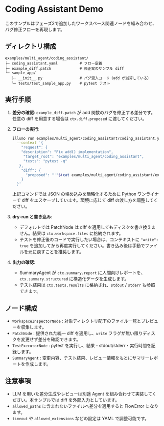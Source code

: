 # Coding Assistant Demo

このサンプルはフェーズ2で追加したワークスペース関連ノードを組み合わせ、バグ修正フローを再現します。

## ディレクトリ構成

```
examples/multi_agent/coding_assistant/
├─ coding_assistant.yaml          # フロー定義
├─ example_diff.patch             # 修正案のサンプル diff
└─ sample_app/
   ├─ __init__.py                 # バグ混入コード（add が減算している）
   └─ tests/test_sample_app.py    # pytest テスト
```

## 実行手順

1. **差分の確認**: `example_diff.patch` が add 関数のバグを修正する差分です。任意の diff を用意する場合は `ctx.diff.proposed` に渡してください。
2. **フローの実行**:

   ```bash
   illumo run examples/multi_agent/coding_assistant/coding_assistant.yaml \
     --context '{
       "request": {
       "description": "Fix add() implementation",
        "target_root": "examples/multi_agent/coding_assistant",
        "tests": "pytest -q"
      },
       "diff": {
         "proposed": "'"$(cat examples/multi_agent/coding_assistant/example_diff.patch | python -c "import sys, json; print(json.dumps(sys.stdin.read()))")"'"
       }
     }'
   ```

   上記コマンドでは JSON の埋め込みを簡略化するために Python ワンライナーで diff をエスケープしています。環境に応じて diff の渡し方を調整してください。

3. **dry-run と書き込み**:
   - デフォルトでは PatchNode は diff を適用してもディスクを書き換えません。結果は `ctx.workspace.files` に格納されます。
   - テストを修正後のコードで実行したい場合は、コンテキストに `"write": true` を追加してから再度実行してください。書き込み後は手動でファイルを元に戻すことを推奨します。

4. **出力の確認**:
   - SummaryAgent が `ctx.summary.report` に人間向けレポートを、`ctx.summary.structured` に構造化データを生成します。
   - テスト結果は `ctx.tests.results` に格納され、`stdout` / `stderr` も参照できます。

## ノード構成

- `WorkspaceInspectorNode` : 対象ディレクトリ配下のファイル一覧とプレビューを収集します。
- `PatchNode` : 提供された統一 diff を適用し、`write` フラグが無い限りディスクを変更せず差分を確認できます。
- `TestExecutorNode` : pytest を実行し、結果・stdout/stderr・実行時間を記録します。
- `SummaryAgent` : 変更内容、テスト結果、レビュー情報をもとにサマリーレポートを作成します。

## 注意事項

- LLM を用いた差分生成やレビューは別途 Agent を組み合わせて実装してください。本サンプルでは diff を外部入力としています。
- `allowed_paths` に含まれないファイルへ差分を適用すると FlowError になります。
- `timeout` や `allowed_extensions` などの設定は YAML で調整可能です。
